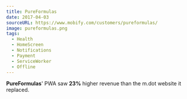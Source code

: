 ```yaml
---
title: PureFormulas
date: 2017-04-03
sourceURL: https://www.mobify.com/customers/pureformulas/
image: pureformulas.png
tags:
  - Health
  - HomeScreen
  - Notifications
  - Payment
  - ServiceWorker
  - Offline
---
```


**PureFormulas**' PWA saw **23%** higher revenue than the m.dot website it 
replaced.
